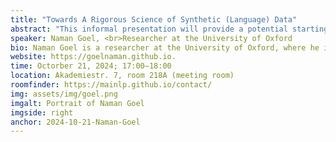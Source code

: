 ```yaml
---
title: "Towards A Rigorous Science of Synthetic (Language) Data"
abstract: "This informal presentation will provide a potential starting point for discussions with the members of the MaiNLP lab during the week. Recently, there has been a significant interest in synthetic data in a number of settings (from scientific research to commercial products), due to early results showing promise with large language models. However, there are also concerns around issues such as truthfulness, biases, model collapse, etc. Thus, there is a need for further research in the area and developing best practices for generation, curation, evaluation, maintenance and downstream use of synthetic data. The speaker will provide a brief overview of some of his own work that is related to these issues, and open the floor for further discussion."
speaker: Naman Goel, <br>Researcher at the University of Oxford
bio: Naman Goel is a researcher at the University of Oxford, where he is kindly supported by the Oxford Martin School and the Department of Computer Science. Naman earned his PhD at the School of Computer and Communication Sciences, EPFL, and undergraduate (integrated master's) degree from the Indian Institute of Technology (IIT) in Varanasi. Naman is interested in collaborations in the area of trustworthy artificial intelligence. More information about his research interests and publications is available at his website.
website: https://goelnaman.github.io. 
time: Octorber 21, 2024; 17:00–18:00
location: Akademiestr. 7, room 218A (meeting room)
roomfinder: https://mainlp.github.io/contact/
img: assets/img/goel.png
imgalt: Portrait of Naman Goel
imgside: right
anchor: 2024-10-21-Naman-Goel
---
```

